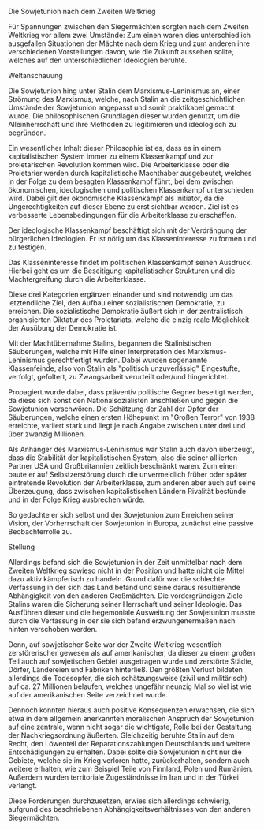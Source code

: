 Die Sowjetunion nach dem Zweiten Weltkrieg


Für Spannungen zwischen den Siegermächten sorgten nach dem Zweiten Weltkrieg vor allem zwei Umstände: Zum einen waren dies unterschiedlich ausgefallen Situationen der Mächte nach dem Krieg und zum anderen ihre verschiedenen Vorstellungen davon, wie die Zukunft aussehen sollte, welches auf den unterschiedlichen Ideologien beruhte.

Weltanschauung

Die Sowjetunion hing unter Stalin dem Marxismus-Leninismus an, einer Strömung des Marxismus, welche, nach Stalin an die zeitgeschichtlichen Umstände der Sowjetunion angepasst und somit praktikabel gemacht wurde. Die philosophischen Grundlagen dieser wurden genutzt, um die Alleinherrschaft und ihre Methoden zu legitimieren und ideologisch zu begründen.

Ein wesentlicher Inhalt dieser Philosophie ist es, dass es in einem kapitalistischen System immer zu einem Klassenkampf und zur proletarischen Revolution kommen wird. Die Arbeiterklasse oder die Proletarier werden durch kapitalistische Machthaber ausgebeutet, welches in der Folge zu dem besagten Klassenkampf führt, bei dem zwischen ökonomischen, ideologischen und politischen Klassenkampf unterschieden wird.
Dabei gilt der ökonomische Klassenkampf als Initiator, da die Ungerechtigkeiten auf dieser Ebene zu erst sichtbar werden. Ziel ist es verbesserte Lebensbedingungen für die Arbeiterklasse zu erschaffen.

Der ideologische Klassenkampf beschäftigt sich mit der Verdrängung der bürgerlichen Ideologien. Er ist nötig um das Klasseninteresse zu formen und zu festigen.

Das Klasseninteresse findet im politischen Klassenkampf seinen Ausdruck. Hierbei geht es um die Beseitigung kapitalistischer Strukturen und die Machtergreifung durch die Arbeiterklasse.

Diese drei Kategorien ergänzen einander und sind notwendig um das letztendliche Ziel, den Aufbau einer sozialistischen Demokratie, zu erreichen. Die sozialistische Demokratie äußert sich in der zentralistisch organisierten Diktatur des Proletariats, welche die einzig reale Möglichkeit der Ausübung der Demokratie ist.

Mit der Machtübernahme Stalins, begannen die Stalinistischen Säuberungen, welche mit Hilfe einer Interpretation des Marxismus-Leninismus gerechtfertigt wurden. Dabei wurden sogenannte Klassenfeinde, also von Stalin als "politisch unzuverlässig" Eingestufte, verfolgt, gefoltert, zu Zwangsarbeit verurteilt oder/und hingerichtet.

Propagiert wurde dabei, dass präventiv politische Gegner beseitigt werden, da diese sich sonst den Nationalsozialisten anschließen und gegen die Sowjetunion verschwören. Die Schätzung der Zahl der Opfer der Säuberungen, welche einen ersten Höhepunkt im "Großen Terror" von 1938 erreichte, variiert stark und liegt je nach Angabe zwischen unter drei und über zwanzig Millionen.

Als Anhänger des Marxismus-Leninismus war Stalin auch davon überzeugt, dass die Stabilität der kapitalistischen System, also die seiner alliierten Partner USA und Großbritannien zeitlich beschränkt waren. Zum einen baute er auf Selbstzerstörung durch die unvermeidlich früher oder später eintretende Revolution der Arbeiterklasse, zum anderen aber auch auf seine Überzeugung, dass zwischen kapitalistischen Ländern Rivalität bestünde und in der Folge Krieg ausbrechen würde.

So gedachte er sich selbst und der Sowjetunion zum Erreichen seiner Vision, der Vorherrschaft der Sowjetunion in Europa, zunächst eine passive Beobachterrolle zu.

Stellung

Allerdings befand sich die Sowjetunion in der Zeit unmittelbar nach dem Zweiten Weltkrieg sowieso nicht in der Position und hatte nicht die Mittel dazu aktiv kämpferisch zu handeln. Grund dafür war die schlechte Verfassung in der sich das Land befand und seine daraus resultierende Abhängigkeit von den anderen Großmächten. Die vordergründigen Ziele Stalins waren die Sicherung seiner Herrschaft und seiner Ideologie. Das Ausführen dieser und die hegemoniale Ausweitung der Sowjetunion musste durch die Verfassung in der sie sich befand erzwungenermaßen nach hinten verschoben werden.

Denn, auf sowjetischer Seite war der Zweite Weltkrieg wesentlich zerstörerischer gewesen als auf amerikanischer, da dieser zu einem großen Teil auch auf sowjetischen Gebiet ausgetragen wurde und zerstörte Städte, Dörfer, Ländereien und Fabriken hinterließ. Den größten Verlust bildeten allerdings die Todesopfer, die sich schätzungsweise (zivil und militärisch) auf ca. 27 Millionen belaufen, welches ungefähr neunzig Mal so viel ist wie auf der amerikanischen Seite verzeichnet wurde.

Dennoch konnten hieraus auch positive Konsequenzen erwachsen, die sich etwa in dem allgemein anerkannten moralischen Anspruch der Sowjetunion auf eine zentrale, wenn nicht sogar die wichtigste, Rolle bei der Gestaltung der Nachkriegsordnung äußerten. Gleichzeitig beruhte Stalin auf dem Recht, den Löwenteil der Reparationszahlungen Deutschlands und weitere Entschädigungen zu erhalten. Dabei sollte die Sowjetunion nicht nur die Gebiete, welche sie im Krieg verloren hatte, zurückerhalten, sondern auch weitere erhalten,  wie zum Beispiel Teile von Finnland, Polen und Rumänien. Außerdem wurden territoriale Zugeständnisse im Iran und in der Türkei verlangt.

Diese Forderungen durchzusetzen, erwies sich allerdings schwierig, aufgrund des beschriebenen Abhängigkeitsverhältnisses von den anderen Siegermächten.

